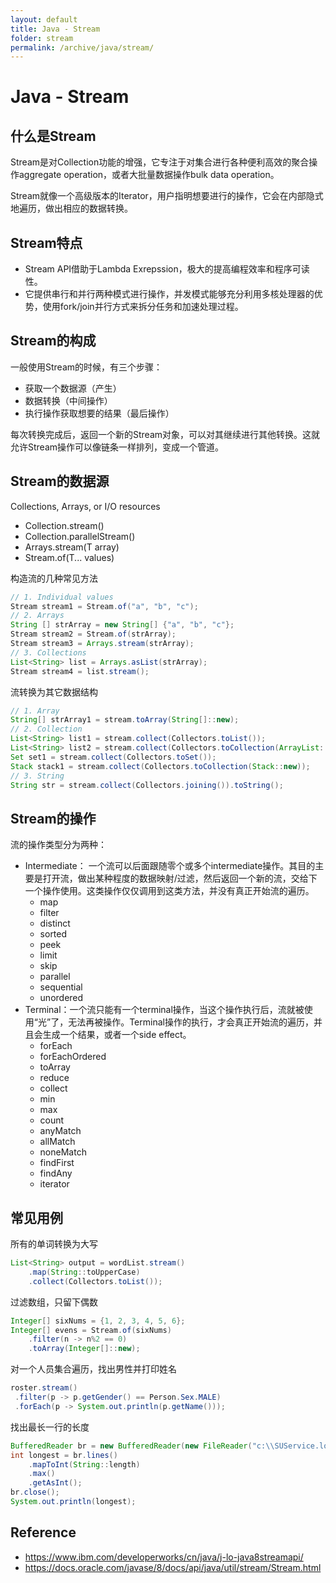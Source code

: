 ```yaml
---
layout: default
title: Java - Stream
folder: stream
permalink: /archive/java/stream/
---
```


# Java - Stream

## 什么是Stream

Stream是对Collection功能的增强，它专注于对集合进行各种便利高效的聚合操作aggregate operation，或者大批量数据操作bulk data operation。

Stream就像一个高级版本的Iterator，用户指明想要进行的操作，它会在内部隐式地遍历，做出相应的数据转换。

## Stream特点

- Stream API借助于Lambda Exrepssion，极大的提高编程效率和程序可读性。
- 它提供串行和并行两种模式进行操作，并发模式能够充分利用多核处理器的优势，使用fork/join并行方式来拆分任务和加速处理过程。

## Stream的构成

一般使用Stream的时候，有三个步骤：

- 获取一个数据源（产生）
- 数据转换（中间操作）
- 执行操作获取想要的结果（最后操作）

每次转换完成后，返回一个新的Stream对象，可以对其继续进行其他转换。这就允许Stream操作可以像链条一样排列，变成一个管道。

## Stream的数据源

Collections, Arrays, or I/O resources
- Collection.stream()
- Collection.parallelStream()
- Arrays.stream(T array)
- Stream.of(T... values)

构造流的几种常见方法
~~~ java
// 1. Individual values
Stream stream1 = Stream.of("a", "b", "c");
// 2. Arrays
String [] strArray = new String[] {"a", "b", "c"};
Stream stream2 = Stream.of(strArray);
Stream stream3 = Arrays.stream(strArray);
// 3. Collections
List<String> list = Arrays.asList(strArray);
Stream stream4 = list.stream();
~~~

流转换为其它数据结构
~~~ java
// 1. Array
String[] strArray1 = stream.toArray(String[]::new);
// 2. Collection
List<String> list1 = stream.collect(Collectors.toList());
List<String> list2 = stream.collect(Collectors.toCollection(ArrayList::new));
Set set1 = stream.collect(Collectors.toSet());
Stack stack1 = stream.collect(Collectors.toCollection(Stack::new));
// 3. String
String str = stream.collect(Collectors.joining()).toString();
~~~

## Stream的操作

流的操作类型分为两种：
- Intermediate： 一个流可以后面跟随零个或多个intermediate操作。其目的主要是打开流，做出某种程度的数据映射/过滤，然后返回一个新的流，交给下一个操作使用。这类操作仅仅调用到这类方法，并没有真正开始流的遍历。
  - map
  - filter
  - distinct
  - sorted
  - peek
  - limit
  - skip
  - parallel
  - sequential
  - unordered
- Terminal：一个流只能有一个terminal操作，当这个操作执行后，流就被使用“光”了，无法再被操作。Terminal操作的执行，才会真正开始流的遍历，并且会生成一个结果，或者一个side effect。
  - forEach
  - forEachOrdered
  - toArray
  - reduce
  - collect
  - min
  - max
  - count
  - anyMatch
  - allMatch
  - noneMatch
  - findFirst
  - findAny
  - iterator

## 常见用例

所有的单词转换为大写
~~~ java
List<String> output = wordList.stream()
	.map(String::toUpperCase)
	.collect(Collectors.toList());
~~~

过滤数组，只留下偶数
~~~ java
Integer[] sixNums = {1, 2, 3, 4, 5, 6};
Integer[] evens = Stream.of(sixNums)
	.filter(n -> n%2 == 0)
	.toArray(Integer[]::new);
~~~


对一个人员集合遍历，找出男性并打印姓名
~~~ java
roster.stream()
 .filter(p -> p.getGender() == Person.Sex.MALE)
 .forEach(p -> System.out.println(p.getName()));
~~~

找出最长一行的长度
~~~ java
BufferedReader br = new BufferedReader(new FileReader("c:\\SUService.log"));
int longest = br.lines()
	.mapToInt(String::length)
	.max()
	.getAsInt();
br.close();
System.out.println(longest);
~~~

## Reference

- <https://www.ibm.com/developerworks/cn/java/j-lo-java8streamapi/>
- <https://docs.oracle.com/javase/8/docs/api/java/util/stream/Stream.html>
